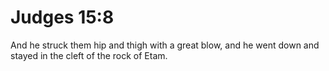 # Judges 15:8

And he struck them hip and thigh with a great blow, and he went down and stayed in the cleft of the rock of Etam.
